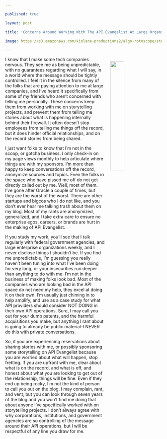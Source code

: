 ---
published: true
layout: post
title: 'Concerns Around Working With The API Evangelist At Large Organizations'
image: https://s3.amazonaws.com/kinlane-productions2/algo-rotoscope/stories/kin-chesapeake-sun_dark_dali.jpg
---

<p><img src="https://s3.amazonaws.com/kinlane-productions2/algo-rotoscope/stories/kin-chesapeake-sun_dark_dali.jpg" align="right" width="30%" style="padding: 15px;" />
<p>I know that I make some tech companies nervous. They see me as being unpredictable, with no guarantees regarding what I will say, in a world where the message should be tightly controlled. I feel it in the silence from many of the folks that are paying attention to me at large companies, and I’ve heard it specifically from some of my friends who aren’t concerned with telling me personally. These concerns keep them from working with me on storytelling projects, and prevent them from telling me stories about what is happening internally behind their firewall. It often doesn’t stop employees from telling me things off the record, but it does hinder official relationships, and on the record stories from being shared.

<p>I just want folks to know that I’m not in the scoop, or gotcha business. I only check-in on my page views monthly to help articulate where things are with my sponsors. I’m more than happy to keep conversations off the record, anonymize sources and topics. Even the folks in the space who have pissed me off do not get directly called out by me. Well, most of them. I’ve gone after Oracle a couple of times, but they are the worst of the worst. There are other startups and bigcos who I do not like, and you don’t ever hear me talking trash about them on my blog. Most of my rants are anonymized, generalized, and I take extra care to ensure no enterprise egos, careers, or brands are hurt in the making of API Evangelist.

<p>If you study my work, you’ll see that I talk regularly with federal government agencies, and large enterprise organizations weekly, and I never disclose things I shouldn’t be. If you find me unpredictable, I’m guessing you really haven’t been tuning into what I’ve been doing for very long, or your insecurities run deeper than anything to do with me. I’m not in the business of making folks look bad. Most of the companies who are looking bad in the API space do not need my help, they excel at doing it on their own. I’m usually just chiming in to help amplify, and use as a case study for what API providers should consider NOT DOING in their own API operations. Sure, I may call you out for your dumb patents, and the harmful acquisitions you make, but anything I rant about is going to already be public material–I NEVER do this with private conversations.

<p>So, if you are experiencing reservations about sharing stories with me, or possibly sponsoring some storytelling on API Evangelist because you are worried about what will happen, stop fretting. If you are upfront with me, clear about what is on the record, and what is off, and honest about what you are looking to get out of the relationship, things will be fine. Even if they end up being rocky, I’m not the kind of person to call you out on the blog. I may complain, rant, and vent, but you can look through seven years of the blog and you won’t find me doing that about anyone I’ve specifically worked with on storytelling projects. I don’t always agree with why corporations, institutions, and government agencies are so controlling of the message around their API operations, but I will be respectful of any line you draw for me.


